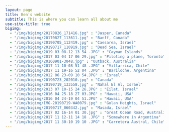 ```yaml
---
layout: page
title: Ben's website
subtitle: This is where you can learn all about me
use-site-title: true
bigimg:
  - "/img/bigimg/20170826_171416.jpg" : "Jasper, Canada"
  - "/img/bigimg/20170827_113611.jpg" : "Banff, Canada"
  - "/img/bigimg/20190705_112419.jpg" : "Caesarea, Israel"
  - "/img/bigimg/20190717_110919.jpg" : "Dead Sea, Israel"
  - "/img/bigimg/2019 03 08-12 13 54 .JPG" : "Cayman Islands"
  - "/img/bigimg/2017 03 04 17 06 29.jpg" : "Piloting a plane, Toronto"
  - "/img/bigimg/20160901-3048.jpg" : "Outback, Australia"
  - "/img/bigimg/2017 11 10-08 51 48 .JPG" : "Villarrica, Chile"
  - "/img/bigimg/2017 11 19-16 52 04 .JPG" : "Bariloche, Argentina"
  - "/img/bigimg/2012 06 23-09 10 54.JPG" : "Israel"
  - "/img/bigimg/20190723_202010.jpg" : "Canada"
  - "/img/bigimg/20190719_133558.jpg" : "Nahal El Al, Israel"
  - "/img/bigimg/2013 07 10-15 24 26.JPG" : "Eilat, Israel"
  - "/img/bigimg/2016 04 25-18 27 03.JPG" : "Hawaii, USA"
  - "/img/bigimg/2016 04 24-19 04 51.JPG" : "Hawaii, USA"
  - "/img/bigimg/IMG-20190719-WA0079.jpg" : "Golan Heights, Israel"
  - "/img/bigimg/20190717_060342.jpg" : "Masada, Israel"
  - "/img/bigimg/2017 02 16-14 01 30.jpg" : "Great Ocean Road, Australia"
  - "/img/bigimg/2017 11 12-11 14 18 .JPG" : "Somewhere in Argentina"
  - "/img/bigimg/2017 11 30-10 19 10 .JPG" : "Carretera Austral, Chile"
---
```

